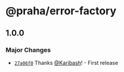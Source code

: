 # @praha/error-factory

## 1.0.0

### Major Changes

- [`27a06f0`](https://github.com/praha-inc/error-factory/commit/27a06f0f6d7d22d3aeae4802d727eccdbe2015c4) Thanks [@Karibash](https://github.com/Karibash)! - First release
